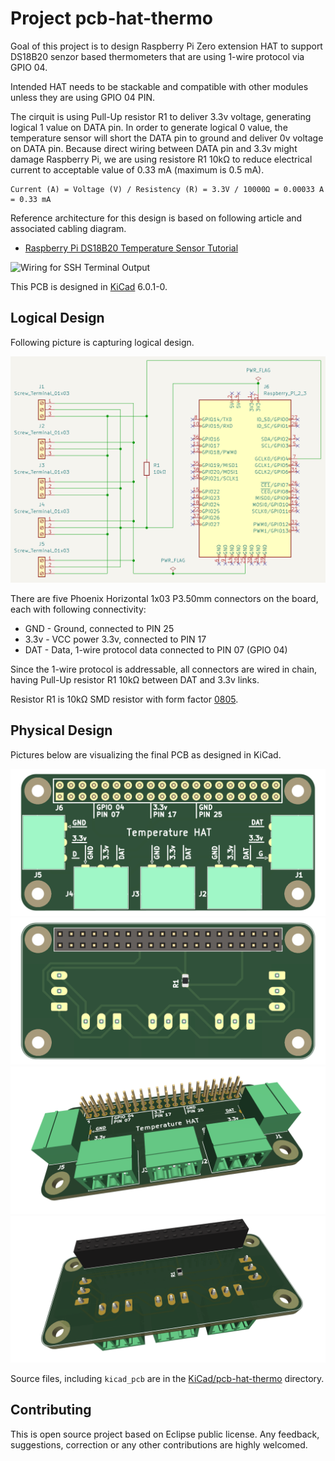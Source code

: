 # Project pcb-hat-thermo

Goal of this project is to design Raspberry Pi Zero extension HAT to support DS18B20 senzor based thermometers that are using 1-wire protocol via GPIO 04.

Intended HAT needs to be stackable and compatible with other modules unless they are using GPIO 04 PIN.

The cirquit is using Pull-Up resistor R1 to deliver 3.3v voltage, generating logical 1 value on DATA pin. In order to generate logical 0 value, the temperature sensor will short the DATA pin to ground and deliver 0v voltage on DATA pin. Because direct wiring between DATA pin and 3.3v might damage Raspberry Pi, we are using resistore R1 10kΩ to reduce electrical current to acceptable value of 0.33 mA (maximum is 0.5 mA).

```text
Current (A) = Voltage (V) / Resistency (R) = 3.3V / 10000Ω = 0.00033 A = 0.33 mA
```

Reference architecture for this design is based on following article and associated cabling diagram.

- [Raspberry Pi DS18B20 Temperature Sensor Tutorial](https://www.circuitbasics.com/raspberry-pi-ds18b20-temperature-sensor-tutorial/)

![Wiring for SSH Terminal Output](https://www.circuitbasics.com/wp-content/uploads/2016/03/Raspberry-Pi-DS18B20.png)

This PCB is designed in [KiCad](https://www.kicad.org) 6.0.1-0.

## Logical Design

Following picture is capturing logical design.

![Logical Design](images/pcb-hat-thermo-schema.png)

There are five Phoenix Horizontal 1x03 P3.50mm connectors on the board, each with following connectivity:

- GND - Ground, connected to PIN 25
- 3.3v - VCC power 3.3v, connected to PIN 17
- DAT - Data, 1-wire protocol data connected to PIN 07 (GPIO 04)

Since the 1-wire protocol is addressable, all connectors are wired in chain, having Pull-Up resistor R1 10kΩ between DAT and 3.3v links.

Resistor R1 is 10kΩ SMD resistor with form factor [0805](https://en.wikipedia.org/wiki/List_of_integrated_circuit_packaging_types#Rectangular_passive_components).

## Physical Design

Pictures below are visualizing the final PCB as designed in KiCad.

![Flat front](images/pcb-hat-thermo-f.png)
![Flat back](images/pcb-hat-thermo-b.png)
![3D front](images/pcb-hat-thermo-f-3d.png)
![3D back](images/pcb-hat-thermo-b-3d.png)

Source files, including `kicad_pcb` are in the [KiCad/pcb-hat-thermo](KiCad/pcb-hat-thermo) directory.

## Contributing

This is open source project based on Eclipse public license. Any feedback, suggestions, correction or any other contributions are highly welcomed.
